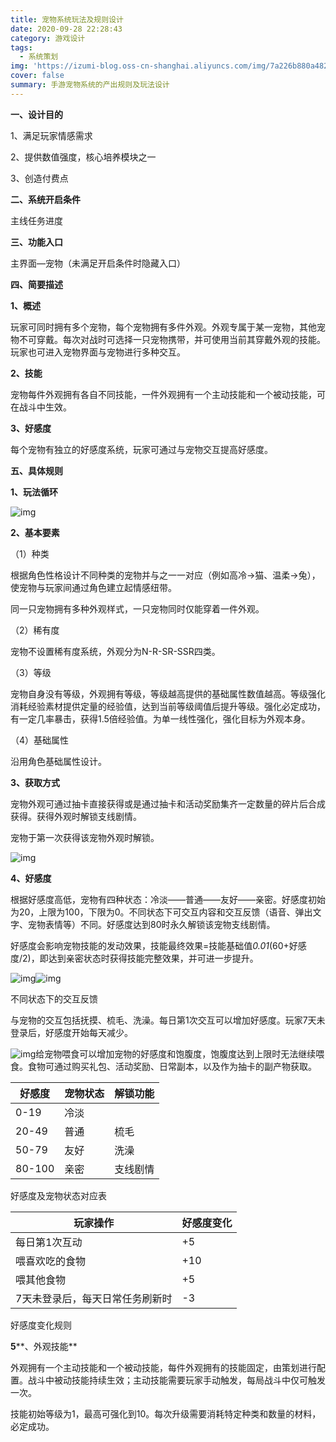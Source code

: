 ```yaml
---
title: 宠物系统玩法及规则设计
date: 2020-09-28 22:28:43
category: 游戏设计
tags:
  - 系统策划
img: 'https://izumi-blog.oss-cn-shanghai.aliyuncs.com/img/7a226b880a482afd.jpg'
cover: false
summary: 手游宠物系统的产出规则及玩法设计
---
```


<!--more-->

**一、设计目的**

1、满足玩家情感需求

2、提供数值强度，核心培养模块之一

3、创造付费点

**二、系统开启条件**

主线任务进度

**三、功能入口**

主界面—宠物（未满足开启条件时隐藏入口）

**四、简要描述**

**1、概述**

玩家可同时拥有多个宠物，每个宠物拥有多件外观。外观专属于某一宠物，其他宠物不可穿戴。每次对战时可选择一只宠物携带，并可使用当前其穿戴外观的技能。玩家也可进入宠物界面与宠物进行多种交互。

**2、技能**

宠物每件外观拥有各自不同技能，一件外观拥有一个主动技能和一个被动技能，可在战斗中生效。

**3、好感度**

每个宠物有独立的好感度系统，玩家可通过与宠物交互提高好感度。

**五、具体规则**

**1、玩法循环**

![img](https://izumi-blog.oss-cn-shanghai.aliyuncs.com/img/clip_image005.jpg)

**2、基本要素**

（1）种类

根据角色性格设计不同种类的宠物并与之一一对应（例如高冷→猫、温柔→兔），使宠物与玩家间通过角色建立起情感纽带。

同一只宠物拥有多种外观样式，一只宠物同时仅能穿着一件外观。

（2）稀有度

宠物不设置稀有度系统，外观分为N-R-SR-SSR四类。

（3）等级

宠物自身没有等级，外观拥有等级，等级越高提供的基础属性数值越高。等级强化消耗经验素材提供定量的经验值，达到当前等级阈值后提升等级。强化必定成功，有一定几率暴击，获得1.5倍经验值。为单一线性强化，强化目标为外观本身。

（4）基础属性

沿用角色基础属性设计。

**3、获取方式**

宠物外观可通过抽卡直接获得或是通过抽卡和活动奖励集齐一定数量的碎片后合成获得。获得外观时解锁支线剧情。

宠物于第一次获得该宠物外观时解锁。

![img](https://izumi-blog.oss-cn-shanghai.aliyuncs.com/img/clip_image008.jpg)

**4、好感度**

根据好感度高低，宠物有四种状态：冷淡——普通——友好——亲密。好感度初始为20，上限为100，下限为0。不同状态下可交互内容和交互反馈（语音、弹出文字、宠物表情等）不同。好感度达到80时永久解锁该宠物支线剧情。

好感度会影响宠物技能的发动效果，技能最终效果=技能基础值*0.01*(60+好感度/2)，即达到亲密状态时获得技能完整效果，并可进一步提升。

![img](https://izumi-blog.oss-cn-shanghai.aliyuncs.com/img/clip_image010.jpg)![img](https://izumi-blog.oss-cn-shanghai.aliyuncs.com/img/clip_image012.jpg)

不同状态下的交互反馈

与宠物的交互包括抚摸、梳毛、洗澡。每日第1次交互可以增加好感度。玩家7天未登录后，好感度开始每天减少。

![img](C:/Users/win8.1/AppData/Local/Temp/msohtmlclip1/01/clip_image013.jpg)给宠物喂食可以增加宠物的好感度和饱腹度，饱腹度达到上限时无法继续喂食。食物可通过购买礼包、活动奖励、日常副本，以及作为抽卡的副产物获取。

| **好感度** | **宠物状态** | **解锁功能** |
| ---------- | ------------ | ------------ |
| 0-19       | 冷淡         |              |
| 20-49      | 普通         | 梳毛         |
| 50-79      | 友好         | 洗澡         |
| 80-100     | 亲密         | 支线剧情     |

好感度及宠物状态对应表

| **玩家操作**                    | **好感度变化** |
| ------------------------------- | -------------- |
| 每日第1次互动                   | +5             |
| 喂喜欢吃的食物                  | +10            |
| 喂其他食物                      | +5             |
| 7天未登录后，每天日常任务刷新时 | -3             |

好感度变化规则

**5****、外观技能**

外观拥有一个主动技能和一个被动技能，每件外观拥有的技能固定，由策划进行配置。战斗中被动技能持续生效；主动技能需要玩家手动触发，每局战斗中仅可触发一次。

技能初始等级为1，最高可强化到10。每次升级需要消耗特定种类和数量的材料，必定成功。